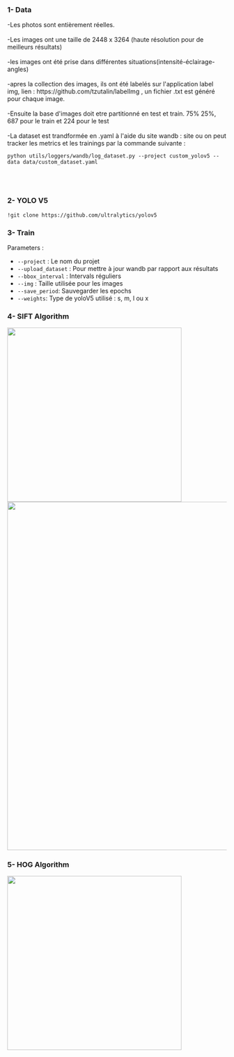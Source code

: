 <body>
<h3>1- Data</h3>
  <p> 
-Les photos sont entièrement réelles.
<br><br>
-Les images ont une taille de 2448 x 3264 (haute résolution pour de meilleurs résultats)
<br><br>
-les images ont été prise dans différentes situations(intensité-éclairage-angles)
<br><br>
-apres la collection des images, ils ont été labelés sur l'application label img, lien : https://github.com/tzutalin/labelImg ,
un fichier .txt est généré pour chaque image.
<br><br>
-Ensuite la base d'images doit etre partitionné en test et train. 75% 25%, 687 pour le train et 224 pour le test
<br><br>
-La dataset est trandformée en .yaml à l'aide du site wandb : site ou on peut tracker les metrics et les trainings
par la commande suivante : 

    python utils/loggers/wandb/log_dataset.py --project custom_yolov5 --data data/custom_dataset.yaml
    
</p>
  <br><br>
<h3>2- YOLO V5</h3>

```
!git clone https://github.com/ultralytics/yolov5
```
<h3>3- Train</h3>
Parameters : 

* `--project` : Le nom du projet
* `--upload_dataset` : Pour mettre à jour wandb par rapport aux résultats
* `--bbox_interval` : Intervals réguliers
* `--img` : Taille utilisée pour les images
* `--save_period`: Sauvegarder les epochs
* `--weights`: Type de yoloV5 utilisé : s, m, l ou x
<h3>4- SIFT Algorithm</h3>
<img src=https://github.com/sou-design/Licence-Plate-recognition/assets/62157910/08d06464-a4f0-490e-a096-828a38c55d1b" width = 400>
<br>
<img src="https://github.com/sou-design/Licence-Plate-recognition/assets/62157910/83972a18-26d7-47f3-91c6-3b9831f010d8" width = 800>
<h3>5- HOG Algorithm</h3>
<img src="https://github.com/sou-design/Licence-Plate-recognition/assets/62157910/0cd5e619-dcc9-4a9c-9b48-928f9c3f738b" width=400>
</body>

